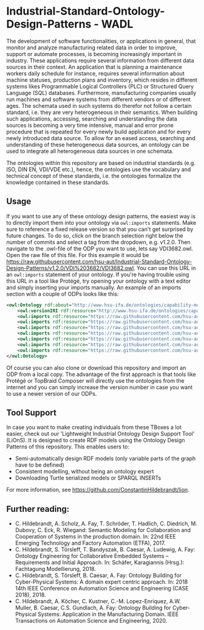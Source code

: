 # Industrial-Standard-Ontology-Design-Patterns - WADL

The development of software functionalities, or applications in general, that monitor and analyze manufacturing related data in order to improve, support or automate processes, is becoming increasingly important in industry. These applications require several information from different data sources in their context. An application that is planning a maintenance workers daily schedule for instance, requires several information about machine statuses, production plans and inventory, which resides in different systems likes Programmable Logical Controllers (PLC) or Structured Query Language (SQL) databases. Furthermore, manufacturing companies usually run machines and software systems from different vendors or of different ages. The schemata used in such systems do therefor not follow a certain standard, i.e. they are very heterogeneous in their semantics. When building such applications, accessing, searching and understanding the data sources is becoming a very time intensive, manual and error prone procedure that is repeated for every newly build application and for every newly introduced data source. To allow for an eased access, searching and understanding of these heterogeneous data sources, an ontology can be used to integrate all heterogeneous data sources in one schemata. 

The ontologies within this repository are based on industrial standards (e.g. ISO, DIN EN, VDI/VDE etc.), hence, the ontologies use the vocabulary and technical concept of these standards, i.e. the ontologies formalize the knowledge contained in these standards.

## Usage
If you want to use any of these ontology design patterns, the easiest way is to directly import them into your ontology via `owl:imports` statements. Make sure to reference a fixed release version so that you can't get surprised by future changes. To do so, click on the branch selection right below the number of commits and select a tag from the dropdown, e.g. v1.2.0. Then navigate to the .owl-file of the ODP you want to use, lets say VDI3682.owl. Open the raw file of this file. For this example it would be https://raw.githubusercontent.com/hsu-aut/Industrial-Standard-Ontology-Design-Patterns/v1.2.0/VDI%203682/VDI3682.owl. You can use this URL in an `owl:imports` statement of your ontology. If you're having trouble using this URL in a tool like Protégé, try opening your ontology with a text editor and simply inserting your imports manually.
An example of an imports section with a couple of ODPs looks like this:

```xml
<owl:Ontology rdf:about="http://www.hsu-ifa.de/ontologies/capability-model#">
    <owl:versionIRI rdf:resource="http://www.hsu-ifa.de/ontologies/capability-model/1.0.0#"/>
    <owl:imports rdf:resource="https://raw.githubusercontent.com/hsu-aut/Industrial-Standard-Ontology-Design-Patterns/v1.2.0/DIN%208580/DIN8580.owl"/>
    <owl:imports rdf:resource="https://raw.githubusercontent.com/hsu-aut/Industrial-Standard-Ontology-Design-Patterns/v1.2.0/DIN%20EN%2061360/DINEN61360.owl"/>
    <owl:imports rdf:resource="https://raw.githubusercontent.com/hsu-aut/Industrial-Standard-Ontology-Design-Patterns/v1.2.0/OPC%20UA/OpcUa.owl"/>
    <owl:imports rdf:resource="https://raw.githubusercontent.com/hsu-aut/Industrial-Standard-Ontology-Design-Patterns/v1.2.0/VDI%202206/VDI2206.owl"/>
    <owl:imports rdf:resource="https://raw.githubusercontent.com/hsu-aut/Industrial-Standard-Ontology-Design-Patterns/v1.2.0/VDI%202860/VDI2860.owl"/>
    <owl:imports rdf:resource="https://raw.githubusercontent.com/hsu-aut/Industrial-Standard-Ontology-Design-Patterns/v1.2.0/VDI%203682/VDI3682.owl"/>
    <owl:imports rdf:resource="https://raw.githubusercontent.com/hsu-aut/Industrial-Standard-Ontology-Design-Patterns/v1.2.0/WADL/WADL.owl"/>
</owl:Ontology>
```
Of course you can also clone or download this repository and import an ODP from a local copy. The advantage of the first approach is that tools like Protégé or TopBraid Composer will directly use the ontologies from the internet and you can simply increase the version number in case you want to use a newer version of our ODPs.

## Tool Support
In case you want to make creating individuals from these TBoxes a lot easier, check out our 'Lightweight Industrial Ontology Design Support Tool' (LiOnS). It is designed to create RDF models using the Ontology Design Patterns of this repository. This enables users to:
- Semi-automatically design RDF models (only variable parts of the graph have to be defined)
- Consistent modelling, without being an ontology expert
- Downloading Turtle serialized models or SPARQL INSERTs

For more information, see https://github.com/ConstantinHildebrandt/lion.

## Further reading:
- C. Hildebrandt, A. Scholz, A. Fay, T. Schröder, T. Hadlich, C. Diedrich, M. Dubovy, C. Eck, R. Wiegand: Semantic Modeling for Collaboration and Cooperation of Systems in the production domain. In: 22nd IEEE Emerging Technology and Factory Automation (ETFA), 2017.
-  C. Hildebrandt, S. Törsleff, T. Bandyszak, B. Caesar, A. Ludewig, A. Fay: Ontology Engineering for Collaborative Embedded Systems – Requirements and Initial Approach. In: Schäfer, Karagiannis (Hrsg.): Fachtagung Modellierung, 2018.
- C. Hildebrandt, S. Törsleff, B. Caesar, A. Fay: Ontology Building for Cyber-Physical Systems: A domain expert centric approach. In: 2018 14th IEEE Conference on Automation Science and Engineering (CASE 2018), 2018.
- C. Hildebrandt, A. Köcher, C. Kustner, C.-M. Lopez-Enriquez, A.W. Muller, B. Caesar, C.S. Gundlach, A. Fay: Ontology Building for Cyber-Physical Systems: Application in the Manufacturing Domain. IEEE Transactions on Automation Science and Engineering, 2020.

